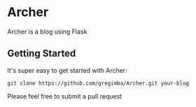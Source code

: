Archer
=====
Archer is a blog using Flask

Getting Started
---------------

It's super easy to get started with Archer:

    git clone https://github.com/gregimba/Archer.git your-blog


Please feel free to submit a pull request
